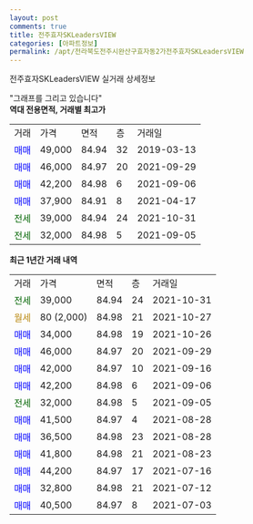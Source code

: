 ```yaml
---
layout: post
comments: true
title: 전주효자SKLeadersVIEW
categories: [아파트정보]
permalink: /apt/전라북도전주시완산구효자동2가전주효자SKLeadersVIEW
---
```


전주효자SKLeadersVIEW 실거래 상세정보

<script type="text/javascript">
  google.charts.load('current', {'packages':['line', 'corechart']});
  google.charts.setOnLoadCallback(drawChart);

  function drawChart() {
    var data = new google.visualization.DataTable();
    data.addColumn('date', '거래일');
    data.addColumn('number', "매매");
    data.addColumn('number', "전세");
    data.addColumn('number', "전매");

    data.addRows([[new Date(Date.parse("2021-10-31")), null, 39000, null], [new Date(Date.parse("2021-10-27")), null, null, null], [new Date(Date.parse("2021-10-26")), 34000, null, null], [new Date(Date.parse("2021-09-29")), 46000, null, null], [new Date(Date.parse("2021-09-16")), 42000, null, null], [new Date(Date.parse("2021-09-06")), 42200, null, null], [new Date(Date.parse("2021-09-05")), null, 32000, null], [new Date(Date.parse("2021-08-28")), 41500, null, null], [new Date(Date.parse("2021-08-28")), 36500, null, null], [new Date(Date.parse("2021-08-23")), 41800, null, null], [new Date(Date.parse("2021-07-16")), 44200, null, null], [new Date(Date.parse("2021-07-12")), 32800, null, null], [new Date(Date.parse("2021-07-03")), 40500, null, null]]);

    var options = {
      hAxis: {
        format: 'yyyy/MM/dd'
      },    
      lineWidth: 0,
      pointsVisible: true,    
      title: '최근 1년간 유형별 실거래가 분포',
      legend: { position: 'bottom' }
    };

    var formatter = new google.visualization.NumberFormat({pattern:'###,###'} );
    formatter.format(data, 1);
    formatter.format(data, 2);
    
    setTimeout(function() {
        var chart = new google.visualization.LineChart(document.getElementById('columnchart_material'));
        chart.draw(data, (options));
        document.getElementById('loading').style.display = 'none';
    }, 200);
  }
</script>


<div id="loading" style="z-index:20; display: block; margin-left: 0px">"그래프를 그리고 있습니다"</div>
<div id="columnchart_material" style="width: 95%; margin-left: 0px; display: block"></div>
<!-- contents start -->
<b>역대 전용면적, 거래별 최고가</b>
<table class="sortable">
    <tr>
      <td>거래</td>
      <td>가격</td>
      <td>면적</td>
      <td>층</td>
      <td>거래일</td>
    </tr>
        <tr>
          <td><a style="color: blue">매매</a></td>
          <td>49,000</td>
          <td>84.94</td>
          <td>32</td>
          <td>2019-03-13</td>
        </tr>            <tr>
          <td><a style="color: blue">매매</a></td>
          <td>46,000</td>
          <td>84.97</td>
          <td>20</td>
          <td>2021-09-29</td>
        </tr>            <tr>
          <td><a style="color: blue">매매</a></td>
          <td>42,200</td>
          <td>84.98</td>
          <td>6</td>
          <td>2021-09-06</td>
        </tr>            <tr>
          <td><a style="color: blue">매매</a></td>
          <td>37,900</td>
          <td>84.91</td>
          <td>8</td>
          <td>2021-04-17</td>
        </tr>        
        <tr>
              <td><a style="color: darkgreen">전세</a></td>
              <td>39,000</td>
              <td>84.94</td>
              <td>24</td>
              <td>2021-10-31</td>
            </tr>            <tr>
              <td><a style="color: darkgreen">전세</a></td>
              <td>32,000</td>
              <td>84.98</td>
              <td>5</td>
              <td>2021-09-05</td>
            </tr>        
    
</table>

<b>최근 1년간 거래 내역</b>

<table class="sortable">
    <tr>
      <td>거래</td>
      <td>가격</td>
      <td>면적</td>
      <td>층</td>
      <td>거래일</td>
    </tr>
    <tr>
      <td><a style="color: darkgreen">전세</a></td>
      <td>39,000</td>
      <td>84.94</td>
      <td>24</td>
      <td>2021-10-31</td>
    </tr>          <tr>
      <td><a style="color: darkgoldenrod">월세</a></td>
      <td>80 (2,000)</td>
      <td>84.98</td>
      <td>21</td>
      <td>2021-10-27</td>
    </tr>          <tr>
      <td><a style="color: blue">매매</a></td>
      <td>34,000</td>
      <td>84.98</td>
      <td>19</td>
      <td>2021-10-26</td>
    </tr>          <tr>
      <td><a style="color: blue">매매</a></td>
      <td>46,000</td>
      <td>84.97</td>
      <td>20</td>
      <td>2021-09-29</td>
    </tr>          <tr>
      <td><a style="color: blue">매매</a></td>
      <td>42,000</td>
      <td>84.97</td>
      <td>10</td>
      <td>2021-09-16</td>
    </tr>          <tr>
      <td><a style="color: blue">매매</a></td>
      <td>42,200</td>
      <td>84.98</td>
      <td>6</td>
      <td>2021-09-06</td>
    </tr>          <tr>
      <td><a style="color: darkgreen">전세</a></td>
      <td>32,000</td>
      <td>84.98</td>
      <td>5</td>
      <td>2021-09-05</td>
    </tr>          <tr>
      <td><a style="color: blue">매매</a></td>
      <td>41,500</td>
      <td>84.97</td>
      <td>4</td>
      <td>2021-08-28</td>
    </tr>          <tr>
      <td><a style="color: blue">매매</a></td>
      <td>36,500</td>
      <td>84.98</td>
      <td>23</td>
      <td>2021-08-28</td>
    </tr>          <tr>
      <td><a style="color: blue">매매</a></td>
      <td>41,800</td>
      <td>84.98</td>
      <td>21</td>
      <td>2021-08-23</td>
    </tr>          <tr>
      <td><a style="color: blue">매매</a></td>
      <td>44,200</td>
      <td>84.97</td>
      <td>17</td>
      <td>2021-07-16</td>
    </tr>          <tr>
      <td><a style="color: blue">매매</a></td>
      <td>32,800</td>
      <td>84.98</td>
      <td>21</td>
      <td>2021-07-12</td>
    </tr>          <tr>
      <td><a style="color: blue">매매</a></td>
      <td>40,500</td>
      <td>84.97</td>
      <td>8</td>
      <td>2021-07-03</td>
    </tr>      </table>
<!-- contents end -->    

